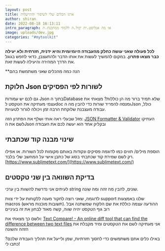 ```yaml
---
layout: post
title: ארגז הכלים שלי לשיפור והתייעלות
author: shiran
date: 2022-08-18 16:13:11
intro_paragraph: או מה אנליסט.ית יכול.ה ללמוד ממתכנת.ת
image: uploads/dev.jpg
categories: "#mytoolkit"
---
```


**לכל פעולה שאני עושה כחלק מהעבודה היומיומית והיא ידנית, חזרתית ולא יעילה כבר מצאו פתרון.** 
במקום להמשיך לעשות את אותו הדבר ולהתעצבן, כדאי לחפש בגוגל את הדרך המהירה והיעילה לעשות זאת.

**הנה כמה מהכלים שאני משתמשת בהם

## חלוקת  Json לשורות לפי הפסיקים
גם לכם יש עמודות Json בתוך הDatabase שלא תמיד ברור מה הן כוללות? מצאתי את עצמי מעתיקה את הטקסט לdoc ומנסה להפריד שורות כדי להבין מה הJson כולל, עבודה מעצבנת שלוקחת הרבה זמן ויכולה לגרור לטעויות. 

מזל שבעלי ראה אותי ושלף את הפתרון הזה:
[JSON Formatter & Validator](https://jsonformatter.curiousconcept.com/#)
העתיקו לשם את הJson ובקליק אחד הוא יעשה לכם את העבודה

## שינוי מבנה קוד שכתבתי
הוספת מילים/ תווים כמו לדוגמה פסיקים ונקודות באותם מקומות לכל השורות. 
או אפילו רק לשם שמירת קוד שכתבתי בסוג של כתבן אישי על המחשב שלי בלבד. 
[https://www.sublimetext.com/](https://www.sublimetext.com/)


## בדיקת השוואה בין שני טקסטים
לעיתים אני נדרשת להשוות בין ערכי string שונים, להבין מה זהה ומה שונה. 

לדוגמה, שאני רוצה לחקור מענה ללקוחות על ידי צוות support שלנו באמצעות macros (תשובות מוכנות מראש). ההודעה עצמה כוללת את שם הלקוח שמשתנה אבל רוב גוף הטקסט יהיה שווה, קשה מאוד לבחון את זה בעיניים 

ולשם כך מצאתי את:
[Text Compare! - An online diff tool that can find the difference between two text files](https://text-compare.com/)
אני מעתיקה לשם את הטקסטים ומיד מקבלת את הזהה והשונה

באילו כלים אתם משתמשים כדי לחסוך חזרתיות, שמן ולייעל את תהליך העבודה שלכם? כתבו לי!
